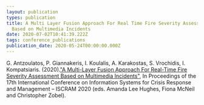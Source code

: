 ```yaml
---
layout: publication
types: publication
title: A Multi Layer Fusion Approach For Real Time Fire Severity Assessment
  Based on Multimedia Incidents
date: 2020-07-02T10:41:39.222Z
tags: conference_publications
publication_date: 2020-05-24T00:00:00.000Z
---
```

G. Antzoulatos, P. Giannakeris, I. Koulalis, A. Karakostas, S. Vrochidis, I. Kompatsiaris. (2020).["A Multi-Layer Fusion Approach For Real-Time Fire Severity Assessment Based on Multimedia Incidents"](http://idl.iscram.org/files/gerasimosantzoulatos/2020/2209_GerasimosAntzoulatos_etal2020.pdf), In Proceedings of the 17th International Conference on Information Systems for Crisis Response and Management – ISCRAM 2020 (eds. Amanda Lee Hughes, Fiona McNeil and Christopher Zobel).

